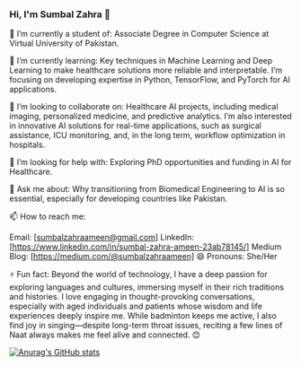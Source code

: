 ### Hi, I'm Sumbal Zahra 👋


🔭 I’m currently a student of:
Associate Degree in Computer Science at Virtual University of Pakistan.

🌱 I’m currently learning:
Key techniques in Machine Learning and Deep Learning to make healthcare solutions more reliable and interpretable. I’m focusing on developing expertise in Python, TensorFlow, and PyTorch for AI applications.

👯 I’m looking to collaborate on:
Healthcare AI projects, including medical imaging, personalized medicine, and predictive analytics. I’m also interested in innovative AI solutions for real-time applications, such as surgical assistance, ICU monitoring, and, in the long term, workflow optimization in hospitals.

🤔 I’m looking for help with:
Exploring PhD opportunities and funding in AI for Healthcare.

💬 Ask me about:
Why transitioning from Biomedical Engineering to AI is so essential, especially for developing countries like Pakistan.

📫 How to reach me:

Email: [sumbalzahraameen@gmail.com]
LinkedIn: [https://www.linkedin.com/in/sumbal-zahra-ameen-23ab78145/]
Medium Blog: [https://medium.com/@sumbalzahraameen]
😄 Pronouns:
She/Her

⚡ Fun fact:
Beyond the world of technology, I have a deep passion for exploring languages and cultures, immersing myself in their rich traditions and histories. I love engaging in thought-provoking conversations, especially with aged individuals and patients whose wisdom and life experiences deeply inspire me. While badminton keeps me active, I also find joy in singing—despite long-term throat issues, reciting a few lines of Naat always makes me feel alive and connected. 😊

[![Anurag's GitHub stats](https://github-readme-stats.vercel.app/api?username=sumbalzahra)](https://github.com/anuraghazra/github-readme-stats)

